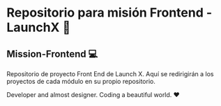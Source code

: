 # Repositorio para misión Frontend - LaunchX 🚀
## Mission-Frontend 💻

Repositorio de proyecto Front End de Launch X.
Aquí se redirigirán a los proyectos de cada módulo en su propio repositorio.

Developer and almost designer. Coding a beautiful world. ❤️
